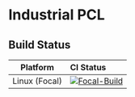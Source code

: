 # Industrial PCL

## Build Status
Platform | CI Status
---------|:---------
Linux (Focal) | [![Focal-Build](https://github.com/ros-industrial/industrial_pcl/workflows/Focal-Build/badge.svg)](https://github.com/ros-industrial/industrial_pcl/actions)

